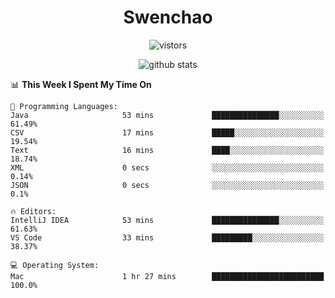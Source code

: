 <h1 align="center">Swenchao</h3>

<p align="center">
  <img src="https://visitor-badge.glitch.me/badge?page_id=Swenchao" alt="vistors" />
</p>

<p align="center">
  <img src="https://github-readme-stats.vercel.app/api?username=Swenchao&count_private=true&show_icons=true&theme=vue-dark&hide_title=true" alt="github stats" />
</p>

<!--START_SECTION:waka-->
📊 **This Week I Spent My Time On** 

```text
💬 Programming Languages: 
Java                     53 mins             ███████████████░░░░░░░░░░   61.49% 
CSV                      17 mins             █████░░░░░░░░░░░░░░░░░░░░   19.54% 
Text                     16 mins             ████░░░░░░░░░░░░░░░░░░░░░   18.74% 
XML                      0 secs              ░░░░░░░░░░░░░░░░░░░░░░░░░   0.14% 
JSON                     0 secs              ░░░░░░░░░░░░░░░░░░░░░░░░░   0.1%

🔥 Editors: 
IntelliJ IDEA            53 mins             ███████████████░░░░░░░░░░   61.63% 
VS Code                  33 mins             █████████░░░░░░░░░░░░░░░░   38.37%

💻 Operating System: 
Mac                      1 hr 27 mins        █████████████████████████   100.0%

```


<!--END_SECTION:waka-->
